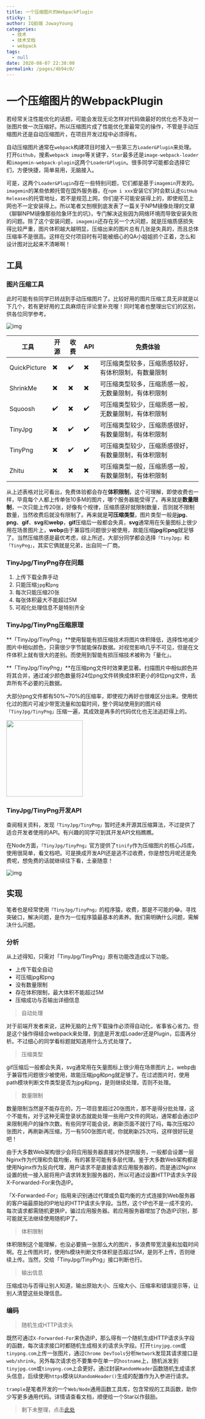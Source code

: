 ```yaml
---
title: 一个压缩图片的WebpackPlugin
sticky: 1
author: IQ前端 JowayYoung
categories: 
  - 技术
  - 技术文档
  - webpack
tags: 
  - null
date: 2020-08-07 22:38:00
permalink: /pages/4b94c0/
---
```


# 一个压缩图片的WebpackPlugin

若经常关注性能优化的话题，可能会发现无论怎样对代码做最好的优化也不及对一张图片做一次压缩好。所以压缩图片成了性能优化里最常见的操作，不管是手动压缩图片还是自动压缩图片，在项目开发过程中必须得有。

自动压缩图片通常在`webpack`构建项目时接入一些第三方`Loader&Plugin`来处理。打开`Github`，搜素`webpack image`等关键字，`Star`最多还是`image-webpack-loader`和`imagemin-webpack-plugin`这两个`Loader&Plugin`。很多同学可能都会选择它们，方便快捷，简单易用，无脑接入。

可是，这两个`Loader&Plugin`存在一些特别问题，它们都是基于`imagemin`开发的。`imagemin`的某些依赖托管在国外服务器，在`npm i xxx`安装它们时会默认走`GitHub Releases`的托管地址，若不是规范上网，你们是不可能安装得上的，即使规范上网也不一定安装得上。所以笔者又刨根到底发表了一篇关于NPM镜像处理的文章《聊聊NPM镜像那些险象环生的坑》，专门解决这些因为网络环境而导致安装失败的问题。除了这个安装问题，`imagemin`还存在另一个大问题，就是压缩质感损失得比较严重，图片体积越大越明显，压缩出来的图片总有几张是失真的，而且总体压缩率不是很高。这样在交付项目时有可能被细心的QA小姐姐抓个正着，怎么和设计图对比起来不清晰啊！

## 工具

### 图片压缩工具

此时可能有些同学已转战到手动压缩图片了。比较好用的图片压缩工具无非就是以下几个，若有更好用的工具麻烦在评论里补充喔！同时笔者也整理出它们的区别，供各位同学参考。

![img](https://mmbiz.qpic.cn/mmbiz_png/v735W8ZTLWnQkSibwV3neZmE5paiaVlTllbQ77rl6nIHs17KuoricUTpxGYQNnXbT5pibgiaRcdHclcvVFPhs01IZeA/640?wx_fmt=png&tp=webp&wxfrom=5&wx_lazy=1&wx_co=1)

| 工具 |	开源 |	收费 |	API |	免费体验 |
| ---  | ---- | ----  | ---- | -------- |
|QuickPicture	|✖️ |	✔️ |	✖️ |	可压缩类型较多，压缩质感较好，有体积限制，有数量限制|
|ShrinkMe|✖️|	✖️|	✖️|	可压缩类型较多，压缩质感一般，无数量限制，有体积限制|
|Squoosh|✔️	|✖️	|✔️	|可压缩类型较少，压缩质感一般，无数量限制，有体积限制|
|TinyJpg|✖️	|✔️	|✔️	|可压缩类型较少，压缩质感很好，有数量限制，有体积限制|
|TinyPng|✖️	|✔️	|✔️	|可压缩类型较少，压缩质感很好，有数量限制，有体积限制|
|Zhitu |✖️	|✖️	|✖️	|可压缩类型一般，压缩质感一般，有数量限制，有体积限制|

从上述表格对比可看出，免费体验都会存在**体积限制**，这个可理解，即使收费也一样，毕竟每个人都上传单张10多M的图片，哪个服务器能受得了。再来就是**数量限制**，一次只能上传20张，好像有个规律，压缩质感好就限制数量，否则就不限制数量，当然收费后就没有限制了。再来就是**可压缩类型**，图片类型一般是**jpg**、**png**、**gif**、**svg**和**webp**，**gif**压缩后一般都会失真，**svg**通常用在矢量图标上很少用在场景图片上，**webp**由于兼容性问题很少被使用，故能压缩**jpg**和**png**就足够了。当然压缩质感是最优考虑，综上所述，大部分同学都会选择`「TinyJpg」`和`「TinyPng」`，其实它俩就是兄弟，出自同一厂商。

### TinyJpg/TinyPng存在问题

1. 上传下载全靠手动
1. 只能压缩`jpg`和`png`
1. 每次只能压缩20张
1. 每张体积最大不能超过5M
1. 可视化处理信息不是特别齐全

### TinyJpg/TinyPng压缩原理

**「TinyJpg/TinyPng」**使用智能有损压缩技术将图片体积降低，选择性地减少图片中相似颜色，只需很少字节就能保存数据。对视觉影响几乎不可见，但是在文件体积上就有很大的差别。而使用到智能有损压缩技术被称为「量化」。

**「TinyJpg/TinyPng」**在压缩png文件时效果更显著。扫描图片中相似颜色并将其合并，通过减少颜色数量将24位png文件转换成体积更小的8位png文件，丢弃所有不必要的元数据。

大部分png文件都有50%~70%的压缩率，即使视力再好也很难区分出来。使用优化过的图片可减少带宽流量和加载时间，整个网站使用到的图片经`「TinyJpg/TinyPng」`压缩一遍，其成效是再多的代码优化也无法追赶得上的。

<img src='https://mmbiz.qpic.cn/mmbiz_png/v735W8ZTLWnQkSibwV3neZmE5paiaVlTllI2beSTeFcKicvIPGkfhpsx2mVib4Z0ja3C7jbZ9FH6r8eXPiaphwG2pKg/640?wx_fmt=png&tp=webp&wxfrom=5&wx_lazy=1&wx_co=1' width='200px'>

### TinyJpg/TinyPng开发API

查阅相关资料，发现`「TinyJpg/TinyPng」`暂时还未开源其压缩算法，不过提供了适合开发者使用的API。有兴趣的同学可到其开发API文档瞧瞧。

在Node方面，`「TinyJpg/TinyPng」`官方提供了`tinify`作为压缩图片的核心JS库，使用很简单，看文档吧。可是换成开发API还是逃不过收费，你是想包月呢还是免费呢，想免费的话就继续往下看，土豪随意！

![img](https://mmbiz.qpic.cn/mmbiz_png/v735W8ZTLWnQkSibwV3neZmE5paiaVlTlliavxJAtdicxl1WMichC23kd2icOkPNHIKlVoOibSYib4Dtd3Fj7r2vRr7W5w/640?wx_fmt=png&tp=webp&wxfrom=5&wx_lazy=1&wx_co=1)

## 实现

笔者也是经常使用`「TinyJpg/TinyPng」`的程序猿，收费，那是不可能的😂。寻找突破口，解决问题，是作为一位程序猿最基本的素养。我们需明确什么问题，需解决什么问题。

### 分析

从上述得知，只需对「TinyJpg/TinyPng」原有功能改造成以下功能。

- 上传下载全自动
- 可压缩jpg和png
- 没有数量限制
- 存在体积限制，最大体积不能超过5M
- 压缩成功与否输出详细信息

> 自动处理

对于前端开发者来说，这种无脑的上传下载操作必须得自动化，省事省心省力。但是这个操作得结合webpack来处理，到底是开发成Loader还是Plugin，后面再分析。不过细心的同学看标题就知道用什么方式处理了。

>压缩类型

gif压缩后一般都会失真，svg通常用在矢量图标上很少用在场景图片上，webp由于兼容性问题很少被使用，故能压缩jpg和png就足够了。在过滤图片时，使用path模块判断文件类型是否为jpg和png，是则继续处理，否则不处理。

>数量限制

数量限制当然是不能存在的，万一项目里超过20张图片，那不是得分批处理，这个不能有。对于这种无需登录状态就能处理一些用户文件的网站，通常都会通过IP来限制用户的操作次数。有些同学可能会说，刷新页面不就行了吗，每次压缩20张图片，再刷新再压缩，万一有500张图片呢，你就刷新25次吗，这样很好玩是吧！

由于大多数Web架构很少会将应用服务器直接对外提供服务，一般都会设置一层Nginx作为代理和负载均衡，有的甚至可能有多层代理。鉴于大多数Web架构都是使用Nginx作为反向代理，用户请求不是直接请求应用服务器的，而是通过Nginx设置的统一接入层将用户请求转发到服务器的，所以可通过设置HTTP请求头字段X-Forwarded-For来伪造IP。

「X-Forwarded-For」指用来识别通过代理或负载均衡的方式连接到Web服务器的客户端最原始的IP地址的HTTP请求头字段。当然，这个IP也不是一成不变的，每次请求都需随机更换IP，骗过应用服务器。若应用服务器增加了伪造IP识别，那可能就无法继续使用随机IP了。

>体积限制

体积限制这个能理解，也没必要搞一张那么大的图片，多浪费带宽流量和加载时间啊。在上传图片时，使用fs模块判断文件体积是否超过5M，是则不上传，否则继续上传。当然，交给「TinyJpg/TinyPng」接口判断也行。

>输出信息

压缩成功与否得让别人知道，输出原始大小、压缩大小、压缩率和错误提示等，让别人清楚这些处理信息。

### 编码

>随机生成HTTP请求头

既然可通过`X-Forwarded-For`来伪造IP，那么得有一个随机生成HTTP请求头字段的函数，每次请求接口时都随机生成相关的请求头字段。打开`tinyjpg.com`或`tinypng.com`上传一张图片，通过`Chrome DevTools`分析`Network`发现其请求接口是`web/shrink`。另外每次请求也不要集中在单一的`hostname`上，随机派发到`tinyjpg.com`或`tinypng.com`上会更好。通过封装`RandomHeader`函数随机生成请求头信息，后续使用`https`模块以`RandomHeader()`生成的配置作为入参进行请求。

`trample`是笔者开发的一个`Web/Node`通用函数工具库，包含常规的工具函数，助你少写更多通用代码。详情请查看文档，顺便给一个Star以作鼓励。

>剩下未整理，点击[此处](https://mp.weixin.qq.com/s/GmanEUfRUfuNzhPCILf3Ew)
